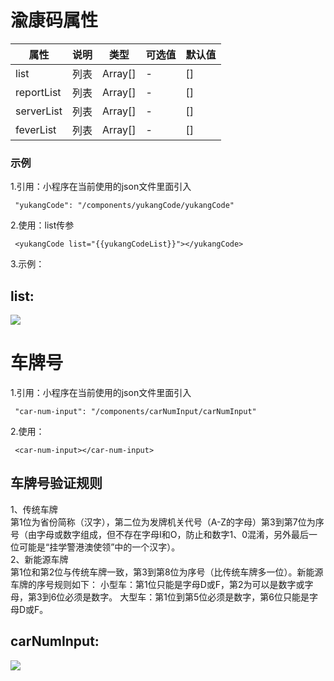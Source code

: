 # 渝康码属性
|  属性   | 说明  |   类型   | 可选值  | 默认值 |
|  ----   | ----  |  ----   |  ----  |  ----  | 
| list  | 列表 |    Array[] |  -  |    []     |
| reportList  | 列表 |Array[] |  -  |    []   |
| serverList  | 列表 |Array[] |  -  |    []   |
| feverList  | 列表 |Array[] |  -  |    []   |

### 示例

1.引用：小程序在当前使用的json文件里面引入

     "yukangCode": "/components/yukangCode/yukangCode" 

2.使用：list传参

     <yukangCode list="{{yukangCodeList}}"></yukangCode> 


3.示例：
## list:

![](https://s1.ax1x.com/2022/05/13/OsS0PO.md.png)



# 车牌号

1.引用：小程序在当前使用的json文件里面引入

     "car-num-input": "/components/carNumInput/carNumInput" 

2.使用：

     <car-num-input></car-num-input> 

## 车牌号验证规则
1、传统车牌<br/>
第1位为省份简称（汉字），第二位为发牌机关代号（A-Z的字母）第3到第7位为序号（由字母或数字组成，但不存在字母I和O，防止和数字1、0混淆，另外最后一位可能是“挂学警港澳使领”中的一个汉字）。<br/>
2、新能源车牌<br/>
第1位和第2位与传统车牌一致，第3到第8位为序号（比传统车牌多一位）。新能源车牌的序号规则如下：
小型车：第1位只能是字母D或F，第2为可以是数字或字母，第3到6位必须是数字。
大型车：第1位到第5位必须是数字，第6位只能是字母D或F。

## carNumInput:

![](https://s1.ax1x.com/2022/05/13/OsSdIK.png)
